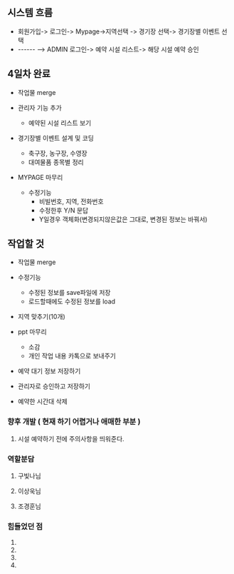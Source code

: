 ##  시스템 흐름
- 회원가입-> 로그인-> Mypage->지역선택 -> 경기장 선택-> 경기장별 이벤트 선택
- ------ --> ADMIN 로그인-> 예약 시설 리스트-> 해당 시설 예약 승인

## 4일차 완료
- 작업물 merge
- 관리자 기능 추가
    -  예약된 시설 리스트 보기
  

- 경기장별 이벤트 설계 및 코딩
    - 축구장, 농구장, 수영장
    - 대여물품 종목별 정리

- MYPAGE 마무리
    - 수정기능
        - 비빌번호, 지역, 전화번호
        - 수정한후 Y/N 문답
        - Y일경우 객체화(변경되지않은값은 그대로, 변경된 정보는 바꿔서)


## 작업할 것
- 작업물 merge
- 수정기능
  - 수정된 정보를 save파일에 저장
  - 로드할때에도 수정된 정보를 load

- 지역 맞추기(10개)

- ppt 마무리
  - 소감
  - 개인 작업 내용 카톡으로 보내주기

- 예약 대기 정보 저장하기
- 관리자로 승인하고 저장하기
- 예약한 시간대 삭제

### 향후 개발 ( 현재 하기 어렵거나 애매한 부분 )


1. 시설 예약하기 전에 주의사항을 띄워준다.


### 역할분담
1. 구빛나님
  
2. 이상욱님

3. 조경훈님


### 힘들었던 점
1. 
2. 
3. 
4. 